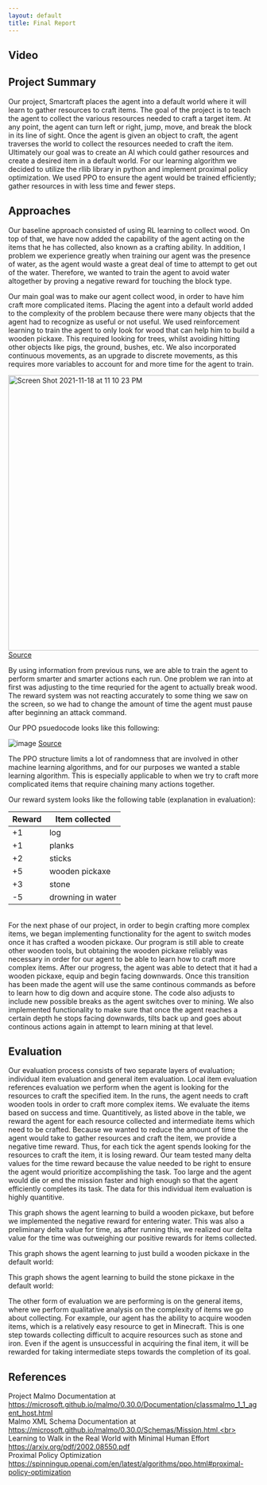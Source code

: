 ```yaml
---
layout: default
title: Final Report
---
```

## Video

## Project Summary
Our project, Smartcraft places the agent into a default world where it will learn to gather resources to craft items. The goal of the project is to teach the agent to collect the various resources needed to craft a target item. At any point, the agent can turn left or right, jump, move, and break the block in its line of sight. Once the agent is given an object to craft, the agent traverses the world to collect the resources needed to craft the item. Ultimately our goal was to create an AI which could gather resources and create a desired item in a default world. For our learning algorithm we decided to utilize the rllib library in python and implement proximal policy optimization. We used PPO to ensure the agent would be trained efficiently; gather resources in with less time and fewer steps.
## Approaches
Our baseline approach consisted of using RL learning to collect wood. On top of that, we have now added the capability of the agent acting on the items that he has collected, also known as a crafting ability. In addition, I problem we experience greatly when training our agent was the presence of water, as the agent would waste a great deal of time to attempt to get out of the water. Therefore, we wanted to train the agent to avoid water altogether by proving a negative reward for touching the block type.

Our main goal was to make our agent collect wood, in order to have him craft more complicated items. Placing the agent into a default world added to the complexity of the problem because there were many objects that the agent had to recognize as useful or not useful. We used reinforcement learning to train the agent to only look for wood that can help him to build a wooden pickaxe. This required looking for trees, whilst avoiding hitting other objects like pigs, the ground, bushes, etc. We also incorporated continuous movements, as an upgrade to discrete movements, as this requires more variables to account for and more time for the agent to train.

<img width="554" alt="Screen Shot 2021-11-18 at 11 10 23 PM" src="https://user-images.githubusercontent.com/47614025/142580320-fcd6e141-6626-4514-8d34-ed4dc558d40e.png"> [Source](https://arxiv.org/pdf/1707.06347.pdf)

By using information from previous runs, we are able to train the agent to perform smarter and smarter actions each run. One problem we ran into at first was adjusting to the time requried for the agent to actually break wood. The reward system was not reacting accurately to some thing we saw on the screen, so we had to change the amount of time the agent must pause after beginning an attack command.

Our PPO psuedocode looks like this following:  

![image](https://user-images.githubusercontent.com/47614025/145696738-76bea018-7307-463d-9417-02f28fbe3552.png)
[Source](https://spinningup.openai.com/en/latest/algorithms/ppo.html#proximal-policy-optimization)

The PPO structure limits a lot of randomness that are involved in other machine learning algorithms, and for our purposes we wanted a stable learning algorithm. This is especially applicable to when we try to craft more complicated items that require chaining many actions together.  

Our reward system looks like the following table (explanation in evaluation):  

| Reward | Item collected |
| -------- | ------------- |
| +1 | log |
| +1 | planks |
| +2 | sticks |
| +5 | wooden pickaxe |
| +3 | stone |
| -5 | drowning in water |
<br>
For the next phase of our project, in order to begin crafting more complex items, we began implementing functionality for the agent to switch modes once it has crafted a wooden pickaxe. Our program is still able to create other wooden tools, but obtaining the wooden pickaxe reliably was necessary in order for our agent to be able to learn how to craft more complex items. After our progress, the agent was able to detect that it had a wooden pickaxe, equip and begin facing downwards. Once this transition has been made the agent will use the same continous commands as before to learn how to dig down and acquire stone. The code also adjusts to include new possible breaks as the agent switches over to mining. We also implemented functionality to make sure that once the agent reaches a certain depth he stops facing downwards, tilts back up and goes about continous actions again in attempt to learn mining at that level.

## Evaluation
Our evaluation process consists of two separate layers of evaluation; individual item evaluation and general item evaluation. Local item evaluation references evaluation we perform when the agent is looking for the resources to craft the specified item. In the runs, the agent needs to craft wooden tools in order to craft more complex items. We evaluate the items based on success and time. Quantitively, as listed above in the table, we reward the agent for each resource collected and intermediate items which need to be crafted. Because we wanted to reduce the amount of time the agent would take to gather resources and craft the item, we provide a negative time reward. Thus, for each tick the agent spends looking for the resources to craft the item, it is losing reward. Our team tested many delta values for the time reward because the value needed to be right to ensure the agent would prioritize accomplishing the task. Too large and the agent would die or end the mission faster and high enough so that the agent efficiently completes its task. The data for this individual item evaluation is highly quantitive.  


This graph shows the agent learning to build a wooden pickaxe, but before we implemented the negative reward for entering water. This was also a preliminary delta value for time, as after running this, we realized our delta value for the time was outweighing our positive rewards for items collected.


This graph shows the agent learning to just build a wooden pickaxe in the default world:


This graph shows the agent learning to build the stone pickaxe in the default world:

The other form of evaluation we are performing is on the general items, where we perform qualitative analysis on the complexity of items we go about collecting. For example, our agent has the ability to acquire wooden items, which is a relatively easy resource to get in Minecraft. This is one step towards collecting difficult to acquire resources such as stone and iron. Even if the agent is unsuccessful in acquiring the final item, it will be rewarded for taking intermediate steps towards the completion of its goal.
## References
Project Malmo Documentation at https://microsoft.github.io/malmo/0.30.0/Documentation/classmalmo_1_1_agent_host.html<br>
Malmo XML Schema Documentation at https://microsoft.github.io/malmo/0.30.0/Schemas/Mission.html.<br>
Learning to Walk in the Real World with Minimal Human Effort https://arxiv.org/pdf/2002.08550.pdf<br>
Proximal Policy Optimization https://spinningup.openai.com/en/latest/algorithms/ppo.html#proximal-policy-optimization<br>
